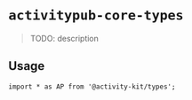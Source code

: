# `activitypub-core-types`

> TODO: description

## Usage

```
import * as AP from '@activity-kit/types';
```
